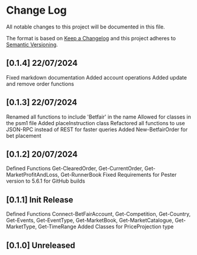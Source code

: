 # Change Log

All notable changes to this project will be documented in this file.

The format is based on [Keep a Changelog](http://keepachangelog.com/)
and this project adheres to [Semantic Versioning](http://semver.org/).

## [0.1.4] 22/07/2024

Fixed markdown documentation
Added account operations
Added update and remove order functions

## [0.1.3] 22/07/2024

Renamed all functions to include 'Betfair' in the name
Allowed for classes in the psm1 file
Added placeInstruction class
Refactored all functions to use JSON-RPC instead of REST for faster queries
Added New-BetfairOrder for bet placement

## [0.1.2] 20/07/2024

Defined Functions Get-ClearedOrder, Get-CurrentOrder, Get-MarketProfitAndLoss, Get-RunnerBook
Fixed Requirements for Pester version to 5.6.1 for GitHub builds

## [0.1.1] Init Release

Defined Functions Connect-BetFairAccount, Get-Competition, Get-Country, Get-Events, Get-EventType, Get-MarketBook, Get-MarketCatalogue, Get-MarketType, Get-TimeRange
Added Classes for PriceProjection type

## [0.1.0] Unreleased

